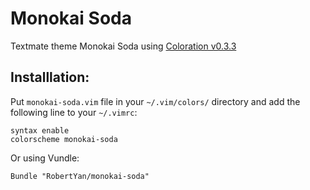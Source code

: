 # Monokai Soda 

Textmate theme Monokai Soda using [Coloration v0.3.3](http://github.com/sickill/coloration)

## Installlation:

Put `monokai-soda.vim` file in your `~/.vim/colors/` directory and add the following line to your `~/.vimrc`:

    syntax enable
    colorscheme monokai-soda
    
Or using Vundle:

    Bundle "RobertYan/monokai-soda"

